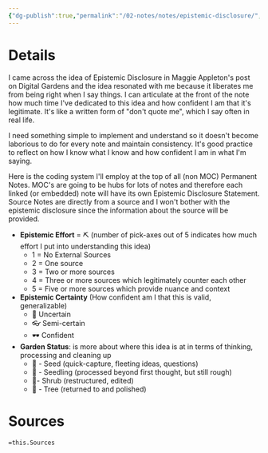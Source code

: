 ```yaml
---
{"dg-publish":true,"permalink":"/02-notes/notes/epistemic-disclosure/","tags":["Note"],"created":"2024-01-07T17:58:42.433-04:00","updated":"2024-04-30T20:17:01.636-03:00"}
---
```


# Details
I came across the idea of Epistemic Disclosure in Maggie Appleton's post on Digital Gardens and the idea resonated with me because it liberates me from being right when I say things. I can articulate at the front of the note how much time I've dedicated to this idea and how confident I am that it's legitimate. It's like a written form of "don't quote me", which I say often in real life. 

I need something simple to implement and understand so it doesn't become laborious to do for every note and maintain consistency. It's good practice to reflect on how I know what I know and how confident I am in what I'm saying. 

Here is the coding system I'll employ at the top of all (non MOC) Permanent Notes. MOC's are going to be hubs for lots of notes and therefore each linked (or embedded) note will have its own Epistemic Disclosure Statement. Source Notes are directly from a source and I won't bother with the epistemic disclosure since the information about the source will be provided. 

- **Epistemic Effort** = ⛏️ (number of pick-axes out of 5 indicates how much effort I put into understanding this idea)
	- 1 = No External Sources
	- 2 = One source
	- 3 = Two or more sources
	- 4 = Three or more sources which legitimately counter each other
	- 5 = Five or more sources which provide nuance and context
- **Epistemic Certainty** (How confident am I that this is valid, generalizable)
	- 🥽 Uncertain
	- 👓 Semi-certain
	- 🕶️ Confident
- **Garden Status**: is more about where this idea is at in terms of thinking, processing and cleaning up
	- 🫘 - Seed (quick-capture, fleeting ideas, questions)
	- 🌱 - Seedling (processed beyond first thought, but still rough)
	- 🌿- Shrub (restructured, edited)
	- 🌴 - Tree (returned to and polished)

# Sources
`=this.Sources`